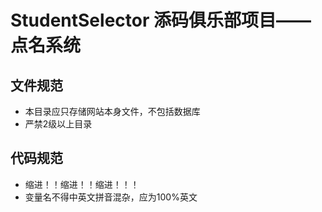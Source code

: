 # StudentSelector 添码俱乐部项目——点名系统
## 文件规范
- 本目录应只存储网站本身文件，不包括数据库
- 严禁2级以上目录
## 代码规范
- 缩进！！缩进！！缩进！！！
- 变量名不得中英文拼音混杂，应为100%英文
